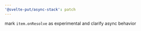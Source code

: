 ```yaml
---
'@svelte-put/async-stack': patch
---
```


mark `item.onResolve` as experimental and clarify async behavior
